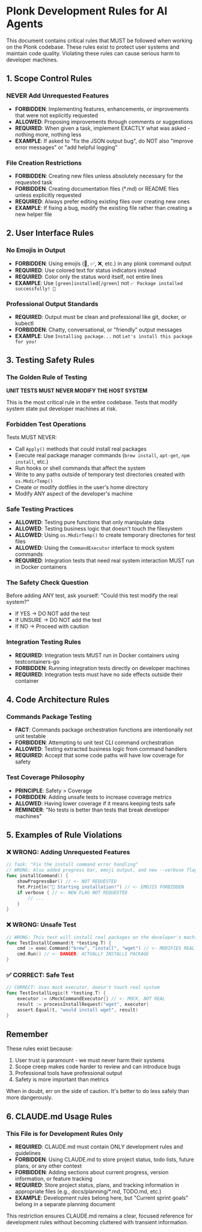 # Plonk Development Rules for AI Agents

This document contains critical rules that MUST be followed when working on the Plonk codebase. These rules exist to protect user systems and maintain code quality. Violating these rules can cause serious harm to developer machines.

## 1. Scope Control Rules

### NEVER Add Unrequested Features
- **FORBIDDEN**: Implementing features, enhancements, or improvements that were not explicitly requested
- **ALLOWED**: Proposing improvements through comments or suggestions
- **REQUIRED**: When given a task, implement EXACTLY what was asked - nothing more, nothing less
- **EXAMPLE**: If asked to "fix the JSON output bug", do NOT also "improve error messages" or "add helpful logging"

### File Creation Restrictions
- **FORBIDDEN**: Creating new files unless absolutely necessary for the requested task
- **FORBIDDEN**: Creating documentation files (*.md) or README files unless explicitly requested
- **REQUIRED**: Always prefer editing existing files over creating new ones
- **EXAMPLE**: If fixing a bug, modify the existing file rather than creating a new helper file

## 2. User Interface Rules

### No Emojis in Output
- **FORBIDDEN**: Using emojis (🎉, ✅, ❌, etc.) in any plonk command output
- **REQUIRED**: Use colored text for status indicators instead
- **REQUIRED**: Color only the status word itself, not entire lines
- **EXAMPLE**: Use `[green]installed[/green]` not `✅ Package installed successfully! 🎉`

### Professional Output Standards
- **REQUIRED**: Output must be clean and professional like git, docker, or kubectl
- **FORBIDDEN**: Chatty, conversational, or "friendly" output messages
- **EXAMPLE**: Use `Installing package...` not `Let's install this package for you!`

## 3. Testing Safety Rules

### The Golden Rule of Testing
**UNIT TESTS MUST NEVER MODIFY THE HOST SYSTEM**

This is the most critical rule in the entire codebase. Tests that modify system state put developer machines at risk.

### Forbidden Test Operations
Tests MUST NEVER:
- Call `Apply()` methods that could install real packages
- Execute real package manager commands (`brew install`, `apt-get`, `npm install`, etc.)
- Run hooks or shell commands that affect the system
- Write to any paths outside of temporary test directories created with `os.MkdirTemp()`
- Create or modify dotfiles in the user's home directory
- Modify ANY aspect of the developer's machine

### Safe Testing Practices
- **ALLOWED**: Testing pure functions that only manipulate data
- **ALLOWED**: Testing business logic that doesn't touch the filesystem
- **ALLOWED**: Using `os.MkdirTemp()` to create temporary directories for test files
- **ALLOWED**: Using the `CommandExecutor` interface to mock system commands
- **REQUIRED**: Integration tests that need real system interaction MUST run in Docker containers

### The Safety Check Question
Before adding ANY test, ask yourself: "Could this test modify the real system?"
- If YES → DO NOT add the test
- If UNSURE → DO NOT add the test
- If NO → Proceed with caution

### Integration Testing Rules
- **REQUIRED**: Integration tests MUST run in Docker containers using testcontainers-go
- **FORBIDDEN**: Running integration tests directly on developer machines
- **REQUIRED**: Integration tests must have no side effects outside their container

## 4. Code Architecture Rules

### Commands Package Testing
- **FACT**: Commands package orchestration functions are intentionally not unit testable
- **FORBIDDEN**: Attempting to unit test CLI command orchestration
- **ALLOWED**: Testing extracted business logic from command handlers
- **REQUIRED**: Accept that some code paths will have low coverage for safety

### Test Coverage Philosophy
- **PRINCIPLE**: Safety > Coverage
- **FORBIDDEN**: Adding unsafe tests to increase coverage metrics
- **ALLOWED**: Having lower coverage if it means keeping tests safe
- **REMINDER**: "No tests is better than tests that break developer machines"

## 5. Examples of Rule Violations

### ❌ WRONG: Adding Unrequested Features
```go
// Task: "Fix the install command error handling"
// WRONG: Also added progress bar, emoji output, and new --verbose flag
func installCommand() {
    showProgressBar() // <- NOT REQUESTED
    fmt.Println("🚀 Starting installation!") // <- EMOJIS FORBIDDEN
    if verbose { // <- NEW FLAG NOT REQUESTED
        // ...
    }
}
```

### ❌ WRONG: Unsafe Test
```go
// WRONG: This test will install real packages on the developer's machine!
func TestInstallCommand(t *testing.T) {
    cmd := exec.Command("brew", "install", "wget") // <- MODIFIES REAL SYSTEM
    cmd.Run() // <- DANGER: ACTUALLY INSTALLS PACKAGE
}
```

### ✅ CORRECT: Safe Test
```go
// CORRECT: Uses mock executor, doesn't touch real system
func TestInstallLogic(t *testing.T) {
    executor := &MockCommandExecutor{} // <- MOCK, NOT REAL
    result := processInstallRequest("wget", executor)
    assert.Equal(t, "would install wget", result)
}
```

## Remember

These rules exist because:
1. User trust is paramount - we must never harm their systems
2. Scope creep makes code harder to review and can introduce bugs
3. Professional tools have professional output
4. Safety is more important than metrics

When in doubt, err on the side of caution. It's better to do less safely than more dangerously.

## 6. CLAUDE.md Usage Rules

### This File is for Development Rules Only
- **REQUIRED**: CLAUDE.md must contain ONLY development rules and guidelines
- **FORBIDDEN**: Using CLAUDE.md to store project status, todo lists, future plans, or any other context
- **FORBIDDEN**: Adding sections about current progress, version information, or feature tracking
- **REQUIRED**: Store project status, plans, and tracking information in appropriate files (e.g., docs/planning/*.md, TODO.md, etc.)
- **EXAMPLE**: Development rules belong here, but "Current sprint goals" belong in a separate planning document

This restriction ensures CLAUDE.md remains a clear, focused reference for development rules without becoming cluttered with transient information.
